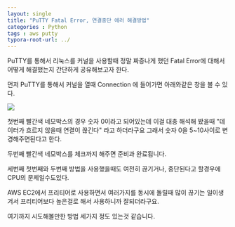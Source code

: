 ```yaml
---
layout: single
title: "PuTTY Fatal Error, 연결중단 에러 해결방법"
categories : Python
tags : aws putty
typora-root-url: ../
---
```


PuTTY를 통해서 리눅스를 커널을 사용할때 정말 짜증나게 했던 Fatal Error에 대해서 어떻게 해결했는지 간단하게 공유해보고자 한다.

먼저 PuTTY를 통해서 커널을 열때 Connection 에 들어가면 아래와같은 창을 볼 수 있다.

![](https://velog.velcdn.com/images/ljs7463/post/fa18f0a0-7a80-4a2f-bbdc-02b4f4a72e3e/image.png)

첫번째 빨간색 네모박스의 경우 숫자 0이라고 되어있는데 이걸 대충 해석해 봤을때 "데이터가 흐르지 않을때 연결이 끊긴다" 라고 하더라구요 그래서 숫자 0을 5~10사이로 변경해주면된다고 한다.

두번째 빨간색 네모박스를 체크까지 해주면 준비과 완료됩니다.

세번째 첫번째와 두번째 방법을 사용했을때도 여전히 끊기거나, 중단된다고 할경우에 CPU의 문제일수도있다. 

AWS EC2에서 프리티어로 사용하면서 여러가지를 동시에 돌릴때 많이 끊기는 일이생겨서 프리티어보다 높은걸로 해서 사용하니까 잘되더라구요.

여기까지 시도해볼만한 방법 세가지 정도 있는것 같습니다.